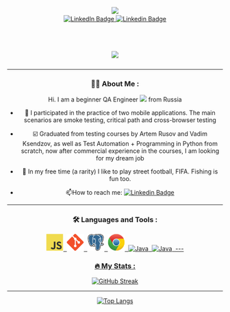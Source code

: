                                                                
<div id="header" align="center">
  <img src="https://media.giphy.com/media/UDclWKlmfmq7twI3iJ/giphy.gif" width="100"/>
</div>


<div id="header" align="center">
<div id="badges">
  <a href="https://www.linkedin.com/in/viktor-leonov-405406239">
    <img src="https://img.shields.io/badge/Linkedin-yellow?style=for-the-badge&logo=linkedin&logoColor=white" alt="LinkedIn Badge"/>
  </a>
  <a href="https://t.me/Forch2019">
    <img src="https://img.shields.io/badge/Telegram-blue?style=for-the-badge&logo=Telegram&logoColor=white" alt='Linkedin Badge'/>
  </a>
      
<div id="header" align="center">
<img src="https://komarev.com/ghpvc/?username=viktor7cr7&style=flat-square&color=blue" alt=""/>       
                                                                                             
<h1>
  <img src="https://media.giphy.com/media/XCxjzveGa47DOd8zuq/giphy.gif" width="5px"/>
</h1>
  
---                                                                                                           
### :man_technologist: About Me :
  
  
Hi. I am a beginner QA Engineer  <img src="https://media.giphy.com/media/WUlplcMpOCEmTGBtBW/giphy.gif" width="30">  from Russia                                                                                   
- :telescope: I participated in the practice of two mobile applications. The main scenarios are smoke testing, critical path and cross-browser testing

- :ballot_box_with_check: Graduated from testing courses by Artem Rusov and Vadim Ksendzov, as well as Test Automation + Programming in Python from scratch, now after commercial experience in the courses, I am looking for my dream job

- :palm_tree: In my free time (a rarity) I like to play street football, FIFA. Fishing is fun too.

- :mailbox:How to reach me: [![Linkedin Badge](https://img.shields.io/badge/-Linkedin-yellow?style=flat&logo=Linkedin&logoColor=white)](https://www.linkedin.com/in/viktor-leonov-405406239)                                                                                                             

---
### :hammer_and_wrench: Languages and Tools :
 
<div id="header" align="center">  
<div>
<a href="https://github.com/viktor7cr7/JavaScript">
  <img src="https://github.com/devicons/devicon/blob/master/icons/javascript/javascript-original.svg" title="Java" alt="Java" width="40" height="40"/>&nbsp;
  <a href="https://github.com/viktor7cr7/git_bash">
  <img src="https://github.com/devicons/devicon/blob/master/icons/git/git-original.svg" title="Java" alt="Java" width="40" height="40"/>&nbsp;
    <a href="https://github.com/viktor7cr7/SQL">
  <img src="https://github.com/devicons/devicon/blob/master/icons/postgresql/postgresql-original.svg" title="Java" alt="Java" width="40" height="40"/>&nbsp;
      <a href="https://www.youtube.com/watch?v=UGgy4j7RDdw&t=13s">
  <img src="https://github.com/devicons/devicon/blob/master/icons/chrome/chrome-original.svg" title="Java" alt="Java" width="40" height="40"/>&nbsp;
        <a href="https://github.com/viktor7cr7/Test-artifacts/blob/main/test%20artifacts.md">
  <img src="http://testbase.ru/wp-content/uploads/2014/12/1419215448_Mind-Map-Paper-64.png" title="Java" alt="Java" width="45" height="45"/>&nbsp;
           <a href="https://github.com/viktor7cr7/Postman">
  <img src="https://cdn.icon-icons.com/icons2/3053/PNG/512/postman_macos_bigsur_icon_189815.png" title="Java" alt="Java" width="45" height="45"/>&nbsp;
 ---
             
### :fire: My Stats :
[![GitHub Streak](http://github-readme-streak-stats.herokuapp.com?user=viktor7cr7&theme=dark&background=000000)](https://git.io/streak-stats)     
             
---
[![Top Langs](https://github-readme-stats.vercel.app/api/top-langs/?username=viktor7cr7&layout=compact&theme=vision-friendly-dark)](https://github.com/anuraghazra/github-readme-stats)             
             
             
                                                                                  
                                                                                   
